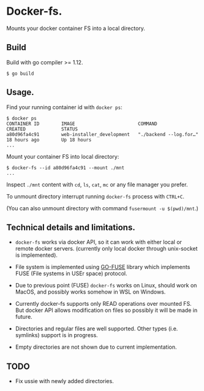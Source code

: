 # Docker-fs.

Mounts your docker container FS into a local directory.

## Build

Build with go compiler >= 1.12.
```
$ go build
```

## Usage.

Find your running container id with `docker ps`:
```
$ docker ps
CONTAINER ID        IMAGE                       COMMAND                  CREATED             STATUS
a80d96fa4c91        web-installer_development   "./backend --log.for…"   18 hours ago        Up 18 hours
...
```

Mount your container FS into local directory:
```
$ docker-fs --id a80d96fa4c91 --mount ./mnt
...
```

Inspect `./mnt` content with `cd`, `ls`, `cat`, `mc` or any file manager you prefer.

To unmount directory interrupt running `docker-fs` process with `CTRL+C`.

(You can also unmount directory with command `fusermount -u $(pwd)/mnt`.)

## Technical details and limitations.

- `docker-fs` works via docker API, so it can work with either local or remote docker servers.
(currently only local docker through unix-socket is implemented).

- File system is implemented using [GO-FUSE](https://github.com/hanwen/go-fuse) library which implements FUSE (File systems in USEr space) protocol.

- Due to previous point (FUSE) `docker-fs` works on Linux, should work on MacOS, and possibly works somehow in WSL on Windows.

- Currently docker-fs supports only READ operations over mounted FS. But docker API allows modification on files so possibly it will be made in future.

- Directories and regular files are well supported. Other types (i.e. symlinks) support is in progress.

- Empty directories are not shown due to current implementation.

## TODO

- Fix ussie with newly added directories.
